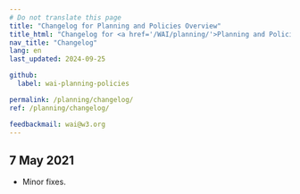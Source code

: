 ```yaml
---
# Do not translate this page
title: "Changelog for Planning and Policies Overview"
title_html: "Changelog for <a href='/WAI/planning/'>Planning and Policies Overview</a>"
nav_title: "Changelog"
lang: en
last_updated: 2024-09-25

github:
  label: wai-planning-policies

permalink: /planning/changelog/
ref: /planning/changelog/

feedbackmail: wai@w3.org
---
```


## 7 May 2021

* Minor fixes.